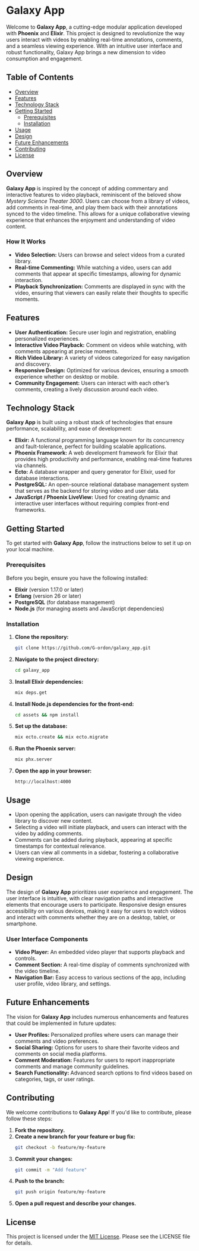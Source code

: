 # Galaxy App

Welcome to **Galaxy App**, a cutting-edge modular application developed with **Phoenix** and **Elixir**. This project is designed to revolutionize the way users interact with videos by enabling real-time annotations, comments, and a seamless viewing experience. With an intuitive user interface and robust functionality, Galaxy App brings a new dimension to video consumption and engagement.

## Table of Contents
- [Overview](#overview)
- [Features](#features)
- [Technology Stack](#technology-stack)
- [Getting Started](#getting-started)
  - [Prerequisites](#prerequisites)
  - [Installation](#installation)
- [Usage](#usage)
- [Design](#design)
- [Future Enhancements](#future-enhancements)
- [Contributing](#contributing)
- [License](#license)

## Overview

**Galaxy App** is inspired by the concept of adding commentary and interactive features to video playback, reminiscent of the beloved show *Mystery Science Theater 3000*. Users can choose from a library of videos, add comments in real-time, and play them back with their annotations synced to the video timeline. This allows for a unique collaborative viewing experience that enhances the enjoyment and understanding of video content.

### How It Works

- **Video Selection:** Users can browse and select videos from a curated library.
- **Real-time Commenting:** While watching a video, users can add comments that appear at specific timestamps, allowing for dynamic interaction.
- **Playback Synchronization:** Comments are displayed in sync with the video, ensuring that viewers can easily relate their thoughts to specific moments.

## Features

- **User Authentication:** Secure user login and registration, enabling personalized experiences.
- **Interactive Video Playback:** Comment on videos while watching, with comments appearing at precise moments.
- **Rich Video Library:** A variety of videos categorized for easy navigation and discovery.
- **Responsive Design:** Optimized for various devices, ensuring a smooth experience whether on desktop or mobile.
- **Community Engagement:** Users can interact with each other’s comments, creating a lively discussion around each video.

## Technology Stack

**Galaxy App** is built using a robust stack of technologies that ensure performance, scalability, and ease of development:
- **Elixir:** A functional programming language known for its concurrency and fault-tolerance, perfect for building scalable applications.
- **Phoenix Framework:** A web development framework for Elixir that provides high productivity and performance, enabling real-time features via channels.
- **Ecto:** A database wrapper and query generator for Elixir, used for database interactions.
- **PostgreSQL:** An open-source relational database management system that serves as the backend for storing video and user data.
- **JavaScript / Phoenix LiveView:** Used for creating dynamic and interactive user interfaces without requiring complex front-end frameworks.

## Getting Started

To get started with **Galaxy App**, follow the instructions below to set it up on your local machine.

### Prerequisites

Before you begin, ensure you have the following installed:
- **Elixir** (version 1.17.0 or later)
- **Erlang** (version 26 or later)
- **PostgreSQL** (for database management)
- **Node.js** (for managing assets and JavaScript dependencies)

### Installation

1. **Clone the repository:**
    ```bash
    git clone https://github.com/G-ordon/galaxy_app.git
    ```

2. **Navigate to the project directory:**
    ```bash
    cd galaxy_app
    ```

3. **Install Elixir dependencies:**
    ```bash
    mix deps.get
    ```

4. **Install Node.js dependencies for the front-end:**
    ```bash
    cd assets && npm install
    ```

5. **Set up the database:**
    ```bash
    mix ecto.create && mix ecto.migrate
    ```

6. **Run the Phoenix server:**
    ```bash
    mix phx.server
    ```

7. **Open the app in your browser:**
    ```
    http://localhost:4000
    ```

## Usage

- Upon opening the application, users can navigate through the video library to discover new content.
- Selecting a video will initiate playback, and users can interact with the video by adding comments.
- Comments can be added during playback, appearing at specific timestamps for contextual relevance.
- Users can view all comments in a sidebar, fostering a collaborative viewing experience.

## Design

The design of **Galaxy App** prioritizes user experience and engagement. The user interface is intuitive, with clear navigation paths and interactive elements that encourage users to participate. Responsive design ensures accessibility on various devices, making it easy for users to watch videos and interact with comments whether they are on a desktop, tablet, or smartphone.

### User Interface Components
- **Video Player:** An embedded video player that supports playback and controls.
- **Comment Section:** A real-time display of comments synchronized with the video timeline.
- **Navigation Bar:** Easy access to various sections of the app, including user profile, video library, and settings.

## Future Enhancements

The vision for **Galaxy App** includes numerous enhancements and features that could be implemented in future updates:
- **User Profiles:** Personalized profiles where users can manage their comments and video preferences.
- **Social Sharing:** Options for users to share their favorite videos and comments on social media platforms.
- **Comment Moderation:** Features for users to report inappropriate comments and manage community guidelines.
- **Search Functionality:** Advanced search options to find videos based on categories, tags, or user ratings.

## Contributing

We welcome contributions to **Galaxy App**! If you'd like to contribute, please follow these steps:

1. **Fork the repository.**
2. **Create a new branch for your feature or bug fix:**
    ```bash
    git checkout -b feature/my-feature
    ```
3. **Commit your changes:**
    ```bash
    git commit -m "Add feature"
    ```
4. **Push to the branch:**
    ```bash
    git push origin feature/my-feature
    ```
5. **Open a pull request and describe your changes.**

## License

This project is licensed under the [MIT License](LICENSE). Please see the LICENSE file for details.
